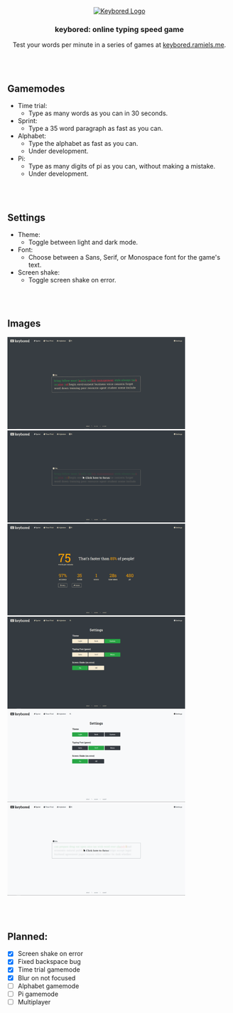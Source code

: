 <p align="center"><a href="https://keybored.ramiels.me/" target="_blank" rel="noreferrer noopener"><img width="150" alt="Keybored Logo" src="https://media.discordapp.net/attachments/590667063165583409/1129618207641190410/key.png?width=702&height=702"></a></p>


<h3 align="center"> keybored: online typing speed game</h3>
<p align="center">Test your words per minute in a series of games at <a href="https://keybored.ramiels.me/">keybored.ramiels.me</a>.</p>





<br/><br/>
## Gamemodes

- Time trial:
  - Type as many words as you can in 30 seconds.
- Sprint:
  - Type a 35 word paragraph as fast as you can.
- Alphabet:
    - Type the alphabet as fast as you can.
    - Under development.
- Pi:
    - Type as many digits of pi as you can, without making a mistake.
    - Under development.

<br/><br/>
## Settings

- Theme:
    - Toggle between light and dark mode.
- Font:
    - Choose between a Sans, Serif, or Monospace font for the game's text.
- Screen shake:
    - Toggle screen shake on error.

<br/><br/>
## Images

<a href="#" target="_blank" rel="noreferrer noopener"><img width="400" src="./images/photos/main.png"></a>
<a href="#" target="_blank" rel="noreferrer noopener"><img width="400" src="./images/photos/blur.png"></a>
<a href="#" target="_blank" rel="noreferrer noopener"><img width="400" src="./images/photos/stats.png"></a>
<a href="#" target="_blank" rel="noreferrer noopener"><img width="400" src="./images/photos/settings_dark.png"></a>
<a href="#" target="_blank" rel="noreferrer noopener"><img width="400" src="./images/photos/settings_light.png"></a>
<a href="#" target="_blank" rel="noreferrer noopener"><img width="400" src="./images/photos/blur_light.png"></a>


<br/><br/>
## Planned:

- [x] Screen shake on error
- [x] Fixed backspace bug
- [x] Time trial gamemode
- [x] Blur on not focused
- [ ] Alphabet gamemode
- [ ] Pi gamemode
- [ ] Multiplayer
